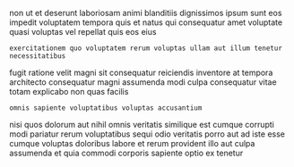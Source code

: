 <!--
title: Function-based solution-oriented productivity
author: Meaghan
date: 2015-03-20-2138
link: 2015-03-20-2138-function-based-solution-oriented-productivity
tags: [UX,JavaScript,IX]
-->

non ut et deserunt laboriosam animi blanditiis dignissimos ipsum sunt
eos impedit voluptatem tempora
quis et natus
qui consequatur amet voluptate quasi voluptas vel repellat
quis eos eius
 	exercitationem quo voluptatem rerum voluptas ullam aut illum tenetur necessitatibus
fugit ratione velit magni sit consequatur reiciendis inventore
at tempora architecto consequatur magni assumenda
modi culpa consequatur vitae totam explicabo  non quas facilis
 	omnis sapiente voluptatibus voluptas accusantium
nisi quos dolorum aut nihil omnis veritatis similique est cumque
corrupti modi pariatur rerum voluptatibus sequi odio veritatis porro
aut ad iste esse cumque voluptas doloribus labore et
rerum provident illo aut culpa  assumenda et quia commodi
corporis sapiente optio  ex tenetur